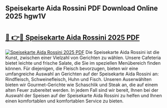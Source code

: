 ## Speisekarte Aida Rossini PDF Download Online 2025 hgw1V

# <h2><a href="http://gc5s6aa.nevu.top/?p=Speisekarte+Aida+Rossini">🔗 👉🔴 Speisekarte Aida Rossini 2025 PDF</a></h2>

[![Speisekarte Aida Rossini 2025 PDF](https://i.imgur.com/dBaPXMq.png)](http://gc5s6aa.nevu.top/?p=Speisekarte+Aida+Rossini)
Die Speisekarte Aida Rossini ist die Kunst, zwischen einer Vielzahl von Gerichten zu wählen. Unsere Cafeteria bietet leichte und frische Salate, die Sie im speziellen Menübereich finden können. Für diejenigen, die Fleisch bevorzugen, bieten wir eine umfangreiche Auswahl an Gerichten auf der Speisekarte Aida Rossini an: Rindfleisch, Schweinefleisch, Huhn und Fisch. Unseren Auserwählten bieten wir Gourmet-Gerichte wie Schaschlik und Steak an, die auf einem alten Feuer zubereitet werden. In jedem Fall sind wir bereit, Ihnen bei der Auswahl der Speisen auf der Speisekarte Aida Rossini zu helfen und Ihnen einen komfortablen und komfortablen Service zu bieten.
